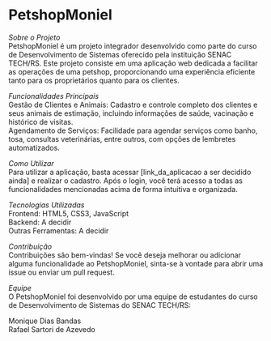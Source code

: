 # PetshopMoniel

<i>Sobre o Projeto</i><br>
PetshopMoniel é um projeto integrador desenvolvido como parte do curso de Desenvolvimento de Sistemas oferecido pela instituição SENAC TECH/RS. Este projeto consiste em uma aplicação web dedicada a facilitar as operações de uma petshop, proporcionando uma experiência eficiente tanto para os proprietários quanto para os clientes.

<i>Funcionalidades Principais</i> <br>
Gestão de Clientes e Animais: Cadastro e controle completo dos clientes e seus animais de estimação, incluindo informações de saúde, vacinação e histórico de visitas. <br>
Agendamento de Serviços: Facilidade para agendar serviços como banho, tosa, consultas veterinárias, entre outros, com opções de lembretes automatizados.

<i>Como Utilizar</i> <br>
Para utilizar a aplicação, basta acessar [link_da_aplicacao a ser decidido ainda] e realizar o cadastro. Após o login, você terá acesso a todas as funcionalidades mencionadas acima de forma intuitiva e organizada.

<i>Tecnologias Utilizadas</i> <br>
Frontend: HTML5, CSS3, JavaScript <br>
Backend: A decidir <br>
Outras Ferramentas: A decidir <br>

<i>Contribuição</i> <br>
Contribuições são bem-vindas! Se você deseja melhorar ou adicionar alguma funcionalidade ao PetshopMoniel, sinta-se à vontade para abrir uma issue ou enviar um pull request.

<i>Equipe</i> <br>
O PetshopMoniel foi desenvolvido por uma equipe de estudantes do curso de Desenvolvimento de Sistemas do SENAC TECH/RS: 

Monique Dias Bandas <br>
Rafael Sartori de Azevedo
